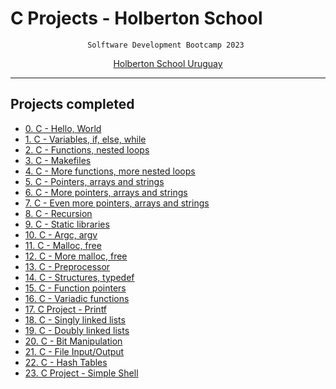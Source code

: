 # C Projects - Holberton School

<div align="center">

`Solftware Development Bootcamp 2023 `

[Holberton School Uruguay](https://holbertonschool.uy/)

</div>

-------------------------------------

## Projects completed

- [0. C - Hello, World](/hello_world/)
- [1. C - Variables, if, else, while](/variables_if_else_while/)
- [2. C - Functions, nested loops](/functions_nested_loops/)
- [3. C - Makefiles](/makefiles/)
- [4. C - More functions, more nested loops](/more_functions_nested_loops/)
- [5. C - Pointers, arrays and strings](/pointers_arrays_strings/pointers_arrays_strings/)
- [6. C - More pointers, arrays and strings](/pointers_arrays_strings/more_pointers_arrays_strings/)
- [7. C - Even more pointers, arrays and strings](/pointers_arrays_strings/even_more_pointers_arrays_strings)
- [8. C - Recursion](/recursion/)
- [9. C - Static libraries](/static_libraries/)
- [10. C - Argc, argv](/argc_argv/)
- [11. C - Malloc, free](/malloc_free/)
- [12. C - More malloc, free](/more_malloc_free/)
- [13. C - Preprocessor](/preprocessor/)
- [14. C - Structures, typedef](/structures_typedef/)
- [15. C - Function pointers](/function_pointers/)
- [16. C - Variadic functions](/variadic_functions/)
- [17. C Project - Printf](https://github.com/cristian-encalada/holbertonschool-printf)
- [18. C - Singly linked lists](/singly_linked_lists/)
- [19. C - Doubly linked lists](/doubly_linked_lists/)
- [20. C - Bit Manipulation](/bit_manipulation/)
- [21. C - File Input/Output](/hash_tables/)
- [22. C - Hash Tables](/file_io/)
- [23. C Project - Simple Shell](https://github.com/Hiojam/holbertonschool-simple_shell)